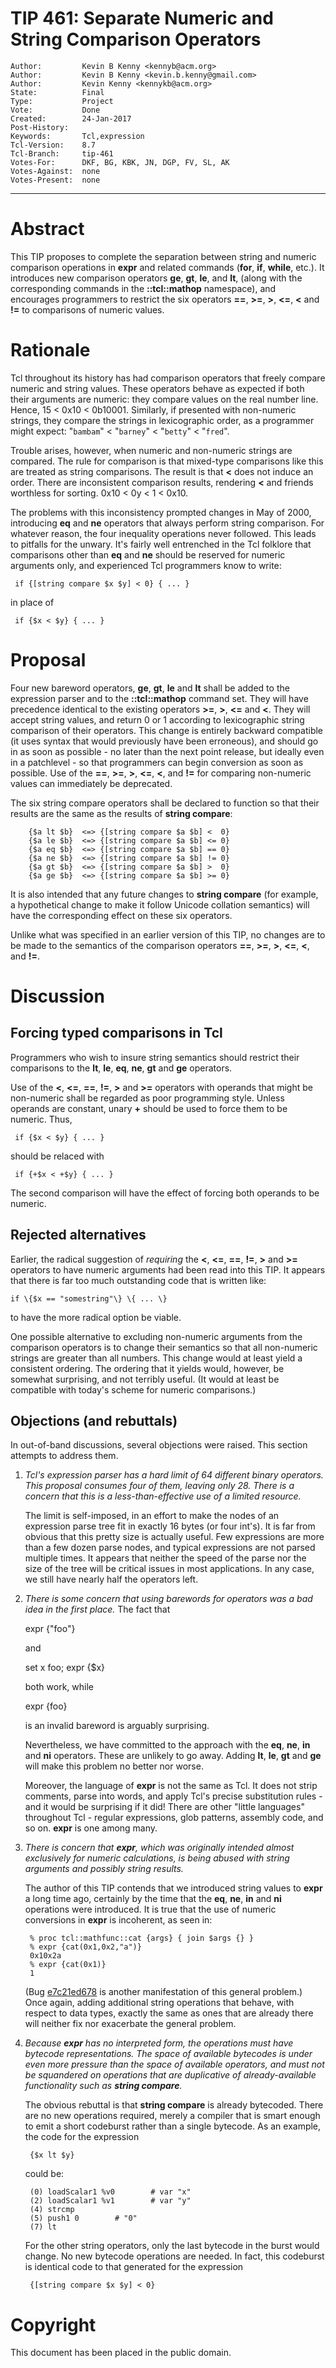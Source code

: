 # TIP 461: Separate Numeric and String Comparison Operators
	Author:         Kevin B Kenny <kennyb@acm.org>
	Author:         Kevin B Kenny <kevin.b.kenny@gmail.com>
	Author:         Kevin Kenny <kennykb@acm.org>
	State:          Final
	Type:           Project
	Vote:           Done
	Created:        24-Jan-2017
	Post-History:   
	Keywords:       Tcl,expression
	Tcl-Version:    8.7
	Tcl-Branch:     tip-461
	Votes-For:      DKF, BG, KBK, JN, DGP, FV, SL, AK
	Votes-Against:  none
	Votes-Present:  none
-----

# Abstract

This TIP proposes to complete the separation between string and numeric
comparison operations in **expr** and related commands \(**for**, **if**,
**while**, etc.\). It introduces new comparison operators **ge**, **gt**,
**le**, and **lt**, \(along with the corresponding commands in the
**::tcl::mathop** namespace\), and encourages programmers to restrict the six
operators **==**, **>=**, **>**, **<=**, **<** and **!=** to comparisons of
numeric values.

# Rationale

Tcl throughout its history has had comparison operators that freely compare
numeric and string values. These operators behave as expected if both their
arguments are numeric: they compare values on the real number line. Hence, 15
< 0x10 < 0b10001. Similarly, if presented with non-numeric strings, they
compare the strings in lexicographic order, as a programmer might expect:
"`bambam`" < "`barney`" < "`betty`" < "`fred`".

Trouble arises, however, when numeric and non-numeric strings are compared.
The rule for comparison is that mixed-type comparisons like this are treated
as string comparisons. The result is that **<** does not induce an order.
There are inconsistent comparison results, rendering **<** and friends
worthless for sorting. 0x10 < 0y < 1 < 0x10.

The problems with this inconsistency prompted changes in May of 2000,
introducing **eq** and **ne** operators that always perform string
comparison. For whatever reason, the four inequality operations never
followed. This leads to pitfalls for the unwary. It's fairly well entrenched
in the Tcl folklore that comparisons other than **eq** and **ne** should
be reserved for numeric arguments only, and experienced Tcl programmers know
to write:

	 if {[string compare $x $y] < 0} { ... }

in place of 

	 if {$x < $y} { ... }

# Proposal

Four new bareword operators, **ge**, **gt**, **le** and
**lt** shall be added to the expression parser and to the
**::tcl::mathop** command set. They will have precedence identical to
the existing operators **>=**, **>**, **<=** and **<**. They
will accept string values, and return 0 or 1 according to lexicographic
string comparison of their operators. This change is entirely backward
compatible \(it uses syntax that would previously have been erroneous\),
and should go in as soon as possible - no later than the next point
release, but ideally even in a patchlevel - so that programmers can
begin conversion as soon as possible. Use of the **==**, **>=**,
**>**, **<=**, **<**, and **!=** for comparing non-numeric
values can immediately be deprecated.

The six string compare operators shall be declared to function so that
their results are the same as the results of **string compare**:

	    {$a lt $b}  <=> {[string compare $a $b] <  0}
	    {$a le $b}  <=> {[string compare $a $b] <= 0}
	    {$a eq $b}  <=> {[string compare $a $b] == 0}
	    {$a ne $b}  <=> {[string compare $a $b] != 0}
	    {$a gt $b}  <=> {[string compare $a $b] >  0}
	    {$a ge $b}  <=> {[string compare $a $b] >= 0}

It is also intended that any future changes to **string compare**
\(for example, a hypothetical change to make it follow Unicode collation
semantics\) will have the corresponding effect on these six operators.

Unlike what was specified in an earlier version of this TIP, no
changes are to  be made to the semantics of the comparison operators
 **==**, **>=**, **>**, **<=**, **<**, and **!=**.

# Discussion

## Forcing typed comparisons in Tcl

Programmers who wish to insure string semantics should restrict their
comparisons to the **lt**, **le**, **eq**, **ne**, **gt**
and **ge** operators.

Use of the **<**, **<=**, **==**, **!=**, **>** and **>=**
operators with operands that might be non-numeric shall be regarded
as poor programming style. Unless operands are constant, unary **\+**
should be used to force them to be numeric. Thus,

	 if {$x < $y} { ... }

should be relaced with

	 if {+$x < +$y} { ... }

The second comparison will have the effect of forcing both operands to be
numeric.

## Rejected alternatives

Earlier, the radical suggestion of _requiring_ the **<**,
**<=**, **==**, **!=**, **>** and **>=** operators to have
numeric arguments had been read into this TIP. It appears that there
is far too much outstanding code that is written like:

    if \{$x == "somestring"\} \{ ... \}

to have the more radical option be viable.

One possible alternative to excluding non-numeric arguments from the
comparison operators is to change their semantics so that all non-numeric
strings are greater than all numbers. This change would at least yield a
consistent ordering. The ordering that it yields would, however, be somewhat
surprising, and not terribly useful. \(It would at least be compatible with
today's scheme for numeric comparisons.\)

## Objections \(and rebuttals\)

In out-of-band discussions, several objections were raised. This section
attempts to address them.

   1. _Tcl's expression parser has a hard limit of 64 different binary
      operators. This proposal consumes four of them, leaving only 28. There
      is a concern that this is a less-than-effective use of a limited
      resource._

      The limit is self-imposed, in an effort to make the nodes of an
      expression parse tree fit in exactly 16 bytes \(or four int's\). It is far
      from obvious that this pretty size is actually useful. Few expressions
      are more than a few dozen parse nodes, and typical expressions are not
      parsed multiple times. It appears that neither the speed of the parse
      nor the size of the tree will be critical issues in most applications.
      In any case, we still have nearly half the operators left.

   2. _There is some concern that using barewords for operators was a bad
      idea in the first place._ The fact that

		 expr {"foo"}

      and

		 set x foo; expr {$x}

      both work, while

		 expr {foo}

      is an invalid bareword is arguably surprising.

      Nevertheless, we have committed to the approach with the **eq**,
      **ne**, **in** and **ni** operators. These are unlikely to go
      away. Adding **lt**, **le**, **gt** and **ge** will make this
      problem no better nor worse.

      Moreover, the language of **expr** is not the same as Tcl. It does not
      strip comments, parse into words, and apply Tcl's precise substitution
      rules - and it would be surprising if it did!  There are other "little
      languages" throughout Tcl - regular expressions, glob patterns, assembly
      code, and so on. **expr** is one among many.

   3. _There is concern that **expr**, which was originally intended almost
      exclusively for numeric calculations, is being abused with string
      arguments and possibly string results._

      The author of this TIP contends that we introduced string values to
      **expr** a long time ago, certainly by the time that the **eq**,
      **ne**, **in** and **ni** operations were introduced.  It is true
      that the use of numeric conversions in **expr** is incoherent, as seen
      in:

		   % proc tcl::mathfunc::cat {args} { join $args {} }
		   % expr {cat(0x1,0x2,"a")}
		   0x10x2a
		   % expr {cat(0x1)}
		   1

      \(Bug [e7c21ed678](https://core.tcl-lang.org/tcl/tktview?name=e7c21ed678) is another
      manifestation of this general problem.\) Once again, adding additional
      string operations that behave, with respect to data types, exactly the
      same as ones that are already there will neither fix nor exacerbate the
      general problem.

   4. _Because **expr** has no interpreted form, the operations must have
      bytecode representations. The space of available bytecodes is under even
      more pressure than the space of available operators, and must not be
      squandered on operations that are duplicative of already-available
      functionality such as **string compare**._

      The obvious rebuttal is that **string compare** is already bytecoded.
      There are no new operations required, merely a compiler that is smart
      enough to emit a short codeburst rather than a single bytecode. As an
      example, the code for the expression

		   {$x lt $y}

      could be:

		   (0) loadScalar1 %v0        # var "x"
		   (2) loadScalar1 %v1        # var "y"
		   (4) strcmp 
		   (5) push1 0        # "0"
		   (7) lt 

      For the other string operators, only the last bytecode in the burst
      would change.  No new bytecode operations are needed. In fact, this
      codeburst is identical code to that generated for the expression

		   {[string compare $x $y] < 0}

# Copyright

This document has been placed in the public domain.
